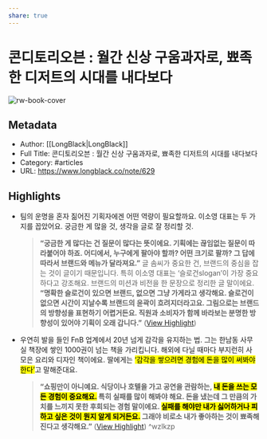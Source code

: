 ```yaml
---
share: true
---
```


# 콘디토리오븐 : 월간 신상 구움과자로, 뾰족한 디저트의 시대를 내다보다

![rw-book-cover](https://longblack-contens.s3.ap-northeast-2.amazonaws.com/image/20230324/16796217463995bee117e31f38bd06c5438d8aa66f.png)

## Metadata
- Author: [[LongBlack|LongBlack]]
- Full Title: 콘디토리오븐 : 월간 신상 구움과자로, 뾰족한 디저트의 시대를 내다보다
- Category: #articles
- URL: https://www.longblack.co/note/629

## Highlights
- 팀의 운명을 혼자 짊어진 기획자에겐 어떤 역량이 필요할까요. 이소영 대표는 두 가지를 꼽았어요. 궁금한 게 많을 것, 생각을 글로 잘 정리할 것.
  > **“궁금한 게 많다는 건 질문이 많다는 뜻이에요. 기획에는 끊임없는 질문이 따라붙어야 하죠. 어디에서, 누구에게 팔아야 할까? 어떤 크기로 팔까? 그 답에 따라서 브랜드와 메뉴가 달라져요.”**
  글 솜씨가 중요한 건, 브랜드의 중심을 잡는 것이 글이기 때문입니다. 특히 이소영 대표는 ‘슬로건slogan’이 가장 중요하다고 강조해요. 브랜드의 미션과 비전을 한 문장으로 정리한 글 말이에요. 
  > **“명확한 슬로건이 있으면 브랜드, 없으면 그냥 가게라고 생각해요. 슬로건이 없으면 시간이 지날수록 브랜드의 윤곽이 흐려지더라고요. 그림으로는 브랜드의 방향성을 표현하기 어렵거든요. 직원과 소비자가 함께 바라보는 분명한 방향성이 있어야 기획이 오래 갑니다.”** ([View Highlight](https://read.readwise.io/read/01gwjwqrt8sttpdzjtdj2szqag))
- 우연히 발을 들인 FnB 업계에서 20년 넘게 감각을 유지하는 법. 그는 한남동 사무실 책장에 쌓인 1000권이 넘는 책을 가리킵니다. 해외에 다닐 때마다 부지런히 사 모은 요리와 디자인 책이에요. 딸에게는 <mark class="hltr-red">‘감각을 쌓으려면 경험에 돈을 많이 써봐야 한다’</mark>고 말해준대요.
  > **“쇼핑만이 아니예요. 식당이나 호텔을 가고 공연을 관람하는, <mark class="hltr-red">내 돈을 쓰는 모든 경험이 중요해요.</mark> 특히 실패를 많이 해봐야 해요. 돈을 냈는데 그 만큼의 가치를 느끼지 못한 후회되는 경험 말이에요. <mark class="hltr-red">실패를 해야만 내가 싫어하거나 피하고 싶은 것이 뭔지 알게 되거든요.</mark> 그래야 비로소 내가 좋아하는 것이 뾰족해진다고 생각해요.”** ([View Highlight](https://read.readwise.io/read/01gwjwcs73acd0rft6sncgzq9e)) ^wzlkzp
